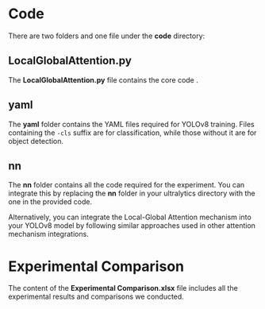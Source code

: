 # Code

There are two folders and one file under the **code** directory:

## LocalGlobalAttention.py

The **LocalGlobalAttention.py** file contains the core code .

## yaml

The **yaml** folder contains the YAML files required for YOLOv8 training. Files containing the `-cls` suffix are for classification, while those without it are for object detection.

## nn

The **nn** folder contains all the code required for the experiment. You can integrate this by replacing the **nn** folder in your ultralytics directory with the one in the provided code.

Alternatively, you can integrate the Local-Global Attention mechanism into your YOLOv8 model by following similar approaches used in other attention mechanism integrations.

# Experimental Comparison

The content of the **Experimental Comparison.xlsx** file includes all the experimental results and comparisons we conducted.
